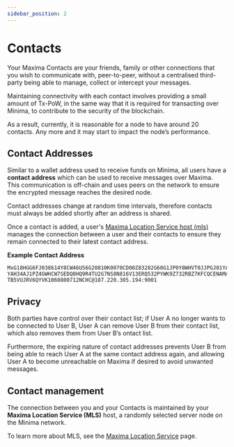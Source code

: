 ```yaml
---
sidebar_position: 2
---
```


# Contacts

Your Maxima Contacts are your friends, family or other connections that you wish to communicate with, peer-to-peer, without a centralised third-party being able to manage, collect or intercept your messages.

Maintaining connectivity with each contact involves providing a small amount of Tx-PoW, in the same way that it is required for transacting over Minima, to contribute to the security of the blockchain.

As a result, currently, it is reasonable for a node to have around 20 contacts. Any more and it may start to impact the node’s performance.

## Contact Addresses

Similar to a wallet address used to receive funds on Minima, all users have a **contact address** which can be used to receive messages over Maxima. This communication is off-chain and uses peers on the network to ensure the encrypted message reaches the desired node. 

Contact addresses change at random time intervals, therefore contacts must always be added shortly after an address is shared. 

Once a contact is added, a user's [Maxima Location Service host (mls)](#maxima-location-service) manages the connection between a user and their contacts to ensure they remain connected to their latest contact address.

**Example Contact Address**
```
MxG18HGG6FJ038614Y8CW46US6G20810K0070CD00Z83282G60G1JP0Y8WHVT0JJPGJ01YAQPCEU3PWF51V5J5UKA4RBHYUZFYTTH98KYHZ1K6MF3V6D30DCDD
YAH34AJ1PZ4GWHCW7SEDQ0HQ9R4TU2G7NS8N816V13ERQ532PYWK9Z732RBZ7KFCQCENAMAJP9V7EH3R06493T25U9PY7HJAS0Z311WA6K24P0BZ82NTQNY2BQ
TB5VUJRV6QYVK1060800712NCHC@187.220.305.194:9001
```

## Privacy

Both parties have control over their contact list; if User A no longer wants to be connected to User B, User A can remove User B from their contact list, which also removes them from User B’s ontact list. 

Furthermore, the expiring nature of contact addresses prevents User B from being able to reach User A at the same contact address again, and allowing User A to become unreachable on Maxima if desired to avoid unwanted messages.


## Contact management

The connection between you and your Contacts is maintained by your **Maxima Location Service (MLS)** host, a randomly selected server node on the Minima network.

To learn more about MLS, see the [Maxima Location Service](/docs/learn/maxima/mls) page.